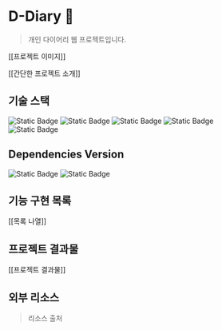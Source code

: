 # D-Diary 📖

> 개인 다이어리 웹 프로젝트입니다.

[[프로젝트 이미지]]

[[간단한 프로젝트 소개]]

## 기술 스택

![Static Badge](https://img.shields.io/badge/HTML5-E34F26?style=for-the-badge&logo=html5&logoColor=white)
![Static Badge](https://img.shields.io/badge/CSS3-1572B6?style=for-the-badge&logo=css3&logoColor=white)
![Static Badge](https://img.shields.io/badge/TypeScript-3178C6?style=for-the-badge&logo=typescript&logoColor=white)
![Static Badge](https://img.shields.io/badge/React-61DAFB?style=for-the-badge&logo=react&logoColor=white)
![Static Badge](https://img.shields.io/badge/Firebase-FFCA28?style=for-the-badge&logo=firebase&logoColor=white)

## Dependencies Version

![Static Badge](https://img.shields.io/badge/react-ver_18.2.0-61DAFB?style=flat-square)
![Static Badge](https://img.shields.io/badge/react--dom-ver_18.2.0-61DAFB?style=flat-square)

## 기능 구현 목록

[[목록 나열]]

## 프로젝트 결과물

[[프로젝트 결과물]]

## 외부 리소스

> 리소스 출처

